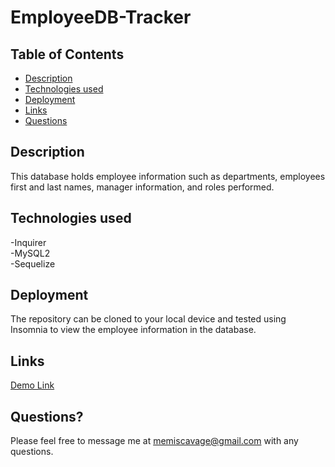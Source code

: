 # EmployeeDB-Tracker

## Table of Contents
- [Description](#description)
- [Technologies used](#technologies-used)
- [Deployment](#deployment)
- [Links](#links)
- [Questions](#questions?)

## Description
This database holds employee information such as departments, employees first and last names, manager information, and roles performed.

## Technologies used
-Inquirer \
-MySQL2 \
-Sequelize

## Deployment
The repository can be cloned to your local device and tested using Insomnia to view the employee information in the database.

## Links
[Demo Link](https://drive.google.com/file/d/1rGOpuy_cR9TJRWvVX60n6SJGcRPzKnFG/view)

## Questions?
Please feel free to message me at memiscavage@gmail.com with any questions.
